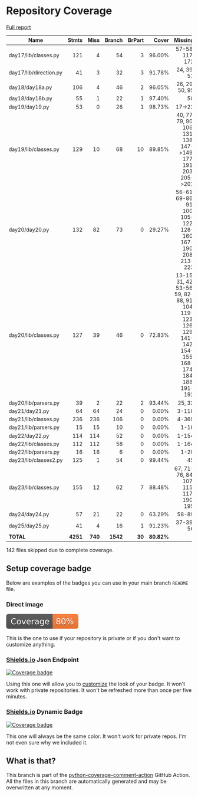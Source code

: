 # Repository Coverage

[Full report](https://htmlpreview.github.io/?https://github.com/alex-ong/adventofcode2023/blob/python-coverage-comment-action-data/htmlcov/index.html)

| Name                   |    Stmts |     Miss |   Branch |   BrPart |      Cover |   Missing |
|----------------------- | -------: | -------: | -------: | -------: | ---------: | --------: |
| day17/lib/classes.py   |      121 |        4 |       54 |        3 |     96.00% |57-58, 117, 172 |
| day17/lib/direction.py |       41 |        3 |       32 |        3 |     91.78% |24, 39, 51 |
| day18/day18a.py        |      106 |        4 |       46 |        2 |     96.05% |26, 29, 50, 95 |
| day18/day18b.py        |       55 |        1 |       22 |        1 |     97.40% |        50 |
| day19/day19.py         |       53 |        0 |       26 |        1 |     98.73% |    17->23 |
| day19/lib/classes.py   |      129 |       10 |       68 |       10 |     89.85% |40, 77, 79, 90, 106, 131, 138, 147->149, 177, 191, 203, 205->201 |
| day20/day20.py         |      132 |       82 |       73 |        0 |     29.27% |56-61, 69-86, 91, 100, 105-122, 128-160, 167-190, 208, 213-223 |
| day20/lib/classes.py   |      127 |       39 |       46 |        0 |     72.83% |13-15, 31, 42, 53-56, 59, 82-88, 91, 104, 119-123, 126, 129, 141-142, 154-155, 168-174, 184, 188, 191-192 |
| day20/lib/parsers.py   |       39 |        2 |       22 |        2 |     93.44% |    25, 33 |
| day21/day21.py         |       64 |       64 |       24 |        0 |      0.00% |     3-118 |
| day21/lib/classes.py   |      236 |      236 |      106 |        0 |      0.00% |     4-369 |
| day21/lib/parsers.py   |       15 |       15 |       10 |        0 |      0.00% |      1-18 |
| day22/day22.py         |      114 |      114 |       52 |        0 |      0.00% |     1-154 |
| day22/lib/classes.py   |      112 |      112 |       58 |        0 |      0.00% |     1-164 |
| day22/lib/parsers.py   |       16 |       16 |        6 |        0 |      0.00% |      1-20 |
| day23/lib/classes2.py  |      125 |        1 |       54 |        0 |     99.44% |        45 |
| day23/lib/classes.py   |      155 |       12 |       62 |        7 |     88.48% |67, 71-76, 84, 107, 115, 117, 190, 195 |
| day24/day24.py         |       57 |       21 |       22 |        0 |     63.29% |     58-89 |
| day25/day25.py         |       41 |        4 |       16 |        1 |     91.23% | 37-39, 56 |
|              **TOTAL** | **4251** |  **740** | **1542** |   **30** | **80.82%** |           |

142 files skipped due to complete coverage.


## Setup coverage badge

Below are examples of the badges you can use in your main branch `README` file.

### Direct image

[![Coverage badge](https://raw.githubusercontent.com/alex-ong/adventofcode2023/python-coverage-comment-action-data/badge.svg)](https://htmlpreview.github.io/?https://github.com/alex-ong/adventofcode2023/blob/python-coverage-comment-action-data/htmlcov/index.html)

This is the one to use if your repository is private or if you don't want to customize anything.

### [Shields.io](https://shields.io) Json Endpoint

[![Coverage badge](https://img.shields.io/endpoint?url=https://raw.githubusercontent.com/alex-ong/adventofcode2023/python-coverage-comment-action-data/endpoint.json)](https://htmlpreview.github.io/?https://github.com/alex-ong/adventofcode2023/blob/python-coverage-comment-action-data/htmlcov/index.html)

Using this one will allow you to [customize](https://shields.io/endpoint) the look of your badge.
It won't work with private repositories. It won't be refreshed more than once per five minutes.

### [Shields.io](https://shields.io) Dynamic Badge

[![Coverage badge](https://img.shields.io/badge/dynamic/json?color=brightgreen&label=coverage&query=%24.message&url=https%3A%2F%2Fraw.githubusercontent.com%2Falex-ong%2Fadventofcode2023%2Fpython-coverage-comment-action-data%2Fendpoint.json)](https://htmlpreview.github.io/?https://github.com/alex-ong/adventofcode2023/blob/python-coverage-comment-action-data/htmlcov/index.html)

This one will always be the same color. It won't work for private repos. I'm not even sure why we included it.

## What is that?

This branch is part of the
[python-coverage-comment-action](https://github.com/marketplace/actions/python-coverage-comment)
GitHub Action. All the files in this branch are automatically generated and may be
overwritten at any moment.